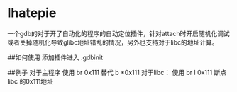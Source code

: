 # Ihatepie
一个gdb的对于开了自动化的程序的自动定位插件，针对attach时开启随机化调试或者关掉随机化导致glibc地址错乱的情况，另外也支持对于libc的地址计算。

##如何使用
   添加插件进入 .gdbinit

##例子
 对于主程序
   使用 br 0x111  替代 b *0x111
 对于libc：
   使用 br l 0x111  断点 libc  的0x111地址

